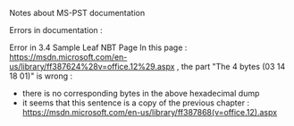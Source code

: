Notes about MS-PST documentation 

Errors in documentation :

Error in 3.4 Sample Leaf NBT Page
In this page : https://msdn.microsoft.com/en-us/library/ff387624%28v=office.12%29.aspx , the part "The 4 bytes (03 14 18 01)" is wrong :
- there is no corresponding bytes in the above hexadecimal dump
- it seems that this sentence is a copy of the previous chapter : https://msdn.microsoft.com/en-us/library/ff387868(v=office.12).aspx

